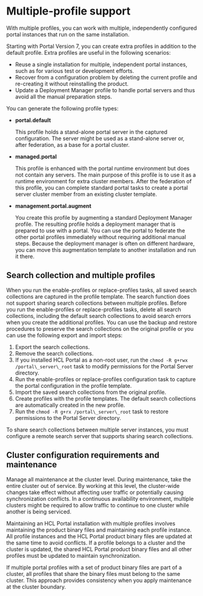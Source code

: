 # Multiple-profile support

With multiple profiles, you can work with multiple, independently configured portal instances that run on the same installation.

Starting with Portal Version 7, you can create extra profiles in addition to the default profile. Extra profiles are useful in the following scenarios:

-   Reuse a single installation for multiple, independent portal instances, such as for various test or development efforts.
-   Recover from a configuration problem by deleting the current profile and re-creating it without reinstalling the product.
-   Update a Deployment Manager profile to handle portal servers and thus avoid all the manual preparation steps.

You can generate the following profile types:

-   **portal.default**

    This profile holds a stand-alone portal server in the captured configuration. The server might be used as a stand-alone server or, after federation, as a base for a portal cluster.

-   **managed.portal**

    This profile is enhanced with the portal runtime environment but does not contain any servers. The main purpose of this profile is to use it as a runtime environment for extra cluster members. After the federation of this profile, you can complete standard portal tasks to create a portal server cluster member from an existing cluster template.

-   **management.portal.augment**

    You create this profile by augmenting a standard Deployment Manager profile. The resulting profile holds a deployment manager that is prepared to use with a portal. You can use the portal to federate the other portal profiles immediately without requiring additional manual steps. Because the deployment manager is often on different hardware, you can move this augmentation template to another installation and run it there.


## Search collection and multiple profiles

When you run the enable-profiles or replace-profiles tasks, all saved search collections are captured in the profile template. The search function does not support sharing search collections between multiple profiles. Before you run the enable-profiles or replace-profiles tasks, delete all search collections, including the default search collections to avoid search errors when you create the additional profiles. You can use the backup and restore procedures to preserve the search collections on the original profile or you can use the following export and import steps:

1.  Export the search collections.
2.  Remove the search collections.
3.  If you installed HCL Portal as a non-root user, run the `chmod -R g+rwx /portal\_server\_root` task to modify permissions for the Portal Server directory.
4.  Run the enable-profiles or replace-profiles configuration task to capture the portal configuration in the profile template.
5.  Import the saved search collections from the original profile.
6.  Create profiles with the profile templates. The default search collections are automatically created in the new profile.
7.  Run the `chmod -R g+rx /portal\_server\_root` task to restore permissions to the Portal Server directory.

To share search collections between multiple server instances, you must configure a remote search server that supports sharing search collections.

## Cluster configuration requirements and maintenance
<!-- Presumably, all the information we offer has some level of importance, especially info in sections with a subhead. We can highlight short bits of highly important info with an "Important" note.  -->
Manage all maintenance at the cluster level. During maintenance, take the entire cluster out of service. By working at this level, the cluster-wide changes take effect without affecting user traffic or potentially causing synchronization conflicts. In a continuous availability environment, multiple clusters might be required to allow traffic to continue to one cluster while another is being serviced.

Maintaining an HCL Portal installation with multiple profiles involves maintaining the product binary files and maintaining each profile instance. All profile instances and the HCL Portal product binary files are updated at the same time to avoid conflicts. If a profile belongs to a cluster and the cluster is updated, the shared HCL Portal product binary files and all other profiles must be updated to maintain synchronization.

If multiple portal profiles with a set of product binary files are part of a cluster, all profiles that share the binary files must belong to the same cluster. This approach provides consistency when you apply maintenance at the cluster boundary.


